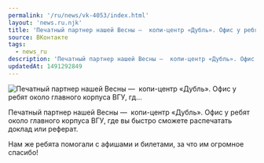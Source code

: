 ```yaml
---
permalink: '/ru/news/vk-4053/index.html'
layout: 'news.ru.njk'
title: 'Печатный партнер нашей Весны —  копи-центр «Дубль». Офис у ребят около главного корпуса ВГУ, гд'
source: ВКонтакте
tags:
  - news_ru
description: 'Печатный партнер нашей Весны —  копи-центр «Дубль». Офис у ребят около главного корпуса ВГУ, гд…'
updatedAt: 1491292849
---
```

![Печатный партнер нашей Весны —  копи-центр «Дубль». Офис у ребят около главного корпуса ВГУ, гд…](https://sun9-61.userapi.com/impf/c638731/v638731484/32c4d/hguWq4yo7Js.jpg?size=960x960&quality=96&proxy=1&sign=7eb845a005d60908fd764e98680ed8b4&c_uniq_tag=jPzVCJcqEz31-lCsYGSz0umIHq16eUaGNZtWdUsqAy0&type=album)

Печатный партнер нашей Весны —  копи-центр «Дубль». Офис у ребят около главного корпуса ВГУ, где вы быстро сможете распечатать доклад или реферат.

Нам же ребята помогали с афишами и билетами, за что им огромное спасибо!
